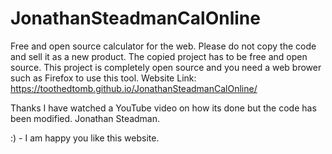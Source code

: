 # JonathanSteadmanCalOnline
Free and open source calculator for the web.
Please do not copy the code and sell it as a new product.
The copied project has to be free and open source.
This project is completely open source and you need a web brower such as Firefox to use this tool.
Website Link: https://toothedtomb.github.io/JonathanSteadmanCalOnline/

Thanks I have watched a YouTube video on how its done but the code has been modified. 
Jonathan Steadman.


:) - I am happy you like this website. 
